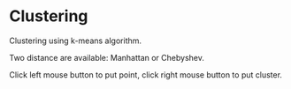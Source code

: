 # Clustering

Clustering using k-means algorithm.

Two distance are available: Manhattan or Chebyshev.

Click left mouse button to put point, click right mouse button to put cluster.